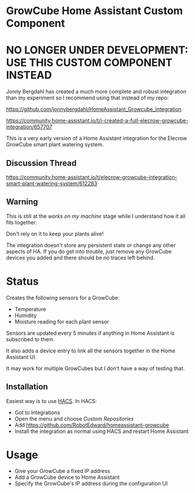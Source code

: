# GrowCube Home Assistant Custom Component

# NO LONGER UNDER DEVELOPMENT: USE THIS CUSTOM COMPONENT INSTEAD

Jonny Bergdahl has created a much more complete and robust integration than my experiment so I recommend using that instead of my repo:

https://github.com/jonnybergdahl/HomeAssistant_Growcube_Integration

https://community.home-assistant.io/t/i-created-a-full-elecrow-growcube-integration/657707


This is a very early version of a Home Assistant integration for the Elecrow GrowCube smart plant watering system.

## Discussion Thread

https://community.home-assistant.io/t/elecrow-growcube-integration-smart-plant-watering-system/612283

## Warning

This is still at the _works on my machine_ stage while I understand how it all fits together.

Don't rely on it to keep your plants alive!

The integration doesn't store any persistent state or change any other aspects of HA. If you do get into trouble, just remove any GrowCube devices you added and there should be no traces left behind.

# Status

Creates the following sensors for a GrowCube:

- Temperature
- Humidity
- Moisture reading for each plant sensor

Sensors are updated every 5 minutes if anything in Home Assistant is subscribed to them.

It also adds a device entry to link all the sensors together in the Home Assistant UI.

It may work for multiple GrowCubes but I don't have a way of testing that.

## Installation

Easiest way is to use [HACS](https://hacs.xyz/).
In HACS:

- Got to Integrations
- Open the menu and choose _Custom Repositories_
- Add https://github.com/RobotEdward/homeassistant-growcube
- Install the integration as normal using HACS and restart Home Assistant

# Usage

- Give your GrowCube a fixed IP address
- Add a GrowCube device to Home Assistant
- Specify the GrowCube's IP address during the configuration UI
